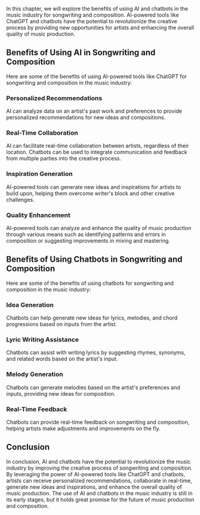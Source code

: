 
In this chapter, we will explore the benefits of using AI and chatbots in the music industry for songwriting and composition. AI-powered tools like ChatGPT and chatbots have the potential to revolutionize the creative process by providing new opportunities for artists and enhancing the overall quality of music production.

Benefits of Using AI in Songwriting and Composition
---------------------------------------------------

Here are some of the benefits of using AI-powered tools like ChatGPT for songwriting and composition in the music industry:

### Personalized Recommendations

AI can analyze data on an artist's past work and preferences to provide personalized recommendations for new ideas and compositions.

### Real-Time Collaboration

AI can facilitate real-time collaboration between artists, regardless of their location. Chatbots can be used to integrate communication and feedback from multiple parties into the creative process.

### Inspiration Generation

AI-powered tools can generate new ideas and inspirations for artists to build upon, helping them overcome writer's block and other creative challenges.

### Quality Enhancement

AI-powered tools can analyze and enhance the quality of music production through various means such as identifying patterns and errors in composition or suggesting improvements in mixing and mastering.

Benefits of Using Chatbots in Songwriting and Composition
---------------------------------------------------------

Here are some of the benefits of using chatbots for songwriting and composition in the music industry:

### Idea Generation

Chatbots can help generate new ideas for lyrics, melodies, and chord progressions based on inputs from the artist.

### Lyric Writing Assistance

Chatbots can assist with writing lyrics by suggesting rhymes, synonyms, and related words based on the artist's input.

### Melody Generation

Chatbots can generate melodies based on the artist's preferences and inputs, providing new ideas for composition.

### Real-Time Feedback

Chatbots can provide real-time feedback on songwriting and composition, helping artists make adjustments and improvements on the fly.

Conclusion
----------

In conclusion, AI and chatbots have the potential to revolutionize the music industry by improving the creative process of songwriting and composition. By leveraging the power of AI-powered tools like ChatGPT and chatbots, artists can receive personalized recommendations, collaborate in real-time, generate new ideas and inspirations, and enhance the overall quality of music production. The use of AI and chatbots in the music industry is still in its early stages, but it holds great promise for the future of music production and composition.
